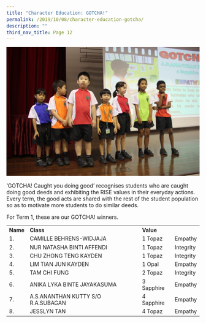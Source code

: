 ```yaml
---
title: "Character Education: GOTCHA!"
permalink: /2019/10/08/character-education-gotcha/
description: ""
third_nav_title: Page 12
---
```

![](/images/IMG_6100-1024x683.jpg)

<p>&lsquo;GOTCHA! Caught you doing good&rsquo; recognises students who are caught doing good deeds and exhibiting the RISE values in their everyday actions. Every term, the good acts are shared with the rest of the student population so as to motivate more students to do similar deeds.</p>
<p>For Term 1, these are our GOTCHA! winners.</p>
<table>
<tbody>
<tr>
<td><strong>Name</strong></td>
<td><strong>Class</strong></td>
<td><strong>Value</strong></td>
</tr>
<tr>
<td>1.</td>
<td>CAMILLE BEHRENS-WIDJAJA</td>
<td>1 Topaz</td>
<td>Empathy</td>
</tr>
<tr>
<td>2.</td>
<td>NUR NATASHA BINTI AFFENDI</td>
<td>1 Topaz</td>
<td>Integrity</td>
</tr>
<tr>
<td>3.</td>
<td>CHU ZHONG TENG KAYDEN</td>
<td>1 Topaz</td>
<td>Integrity</td>
</tr>
<tr>
<td>4.</td>
<td>LIM TIAN JUN KAYDEN</td>
<td>1 Opal</td>
<td>Empathy</td>
</tr>
<tr>
<td>5.</td>
<td>TAM CHI FUNG</td>
<td>2 Topaz</td>
<td>Integrity</td>
</tr>
<tr>
<td>6.</td>
<td>ANIKA LYKA BINTE JAYAKASUMA</td>
<td>3 Sapphire</td>
<td>Empathy</td>
</tr>
<tr>
<td>7.</td>
<td>A.S.ANANTHAN KUTTY S/O R.A.SUBAGAN</td>
<td>4 Sapphire</td>
<td>Empathy</td>
</tr>
<tr>
<td>8.</td>
<td>JESSLYN TAN</td>
<td>4 Topaz</td>
<td>Empathy</td>
</tr>
</tbody>
</table>
